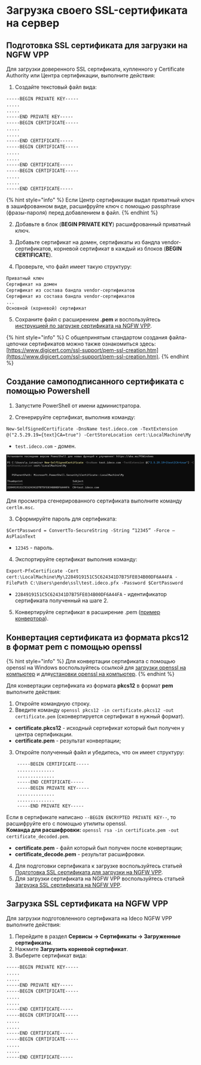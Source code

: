 # Загрузка своего SSL-сертификата на сервер

## Подготовка SSL сертификата для загрузки на NGFW VPP
Для загрузки доверенного SSL сертификата, купленного у Certificate Authority или Центра сертификации, выполните действия:

1. Создайте текстовый файл вида:

```
-----BEGIN PRIVATE KEY-----
.....
.....
-----END PRIVATE KEY-----
-----BEGIN CERTIFICATE-----
.....
.....
-----END CERTIFICATE-----
-----BEGIN CERTIFICATE-----
.....
.....
-----END CERTIFICATE-----
-----BEGIN CERTIFICATE-----
.....
.....
-----END CERTIFICATE-----
```

{% hint style="info" %}
Если Центр сертификации выдал приватный ключ в зашифрованном виде, расшифруйте ключ с помощью passphrase (фразы-пароля) перед добавлением в файл. 
{% endhint %}

2. Добавьте в блок (**BEGIN PRIVATE KEY**) расшифрованный приватный ключ.

3. Добавьте сертификат на домен, сертификаты из бандла vendor-сертификатов, корневой сертификат в каждый из блоков (**BEGIN CERTIFICATE**).

4. Проверьте, что файл имеет такую структуру:

```
Приватный ключ
Сертификат на домен
Сертификат из состава бандла vendor-сертификатов
Сертификат из состава бандла vendor-сертификатов
...
Основной (корневой) сертификат
```

5. Сохраните файл с расширением **.pem** и воспользуйтесь [инструкцией по загрузке сертификата на NGFW VPP](#zagruzka-ssl-sertifikata-na-utm-vpp).

{% hint style="info" %}
С общепринятым стандартом создания файла-цепочки сертификатов можно также ознакомиться здесь: [https://www.digicert.com/ssl-support/pem-ssl-creation.htm](https://www.digicert.com/ssl-support/pem-ssl-creation.htm).
{% endhint %}

## Создание самоподписанного сертификата c помощью Powershell

1. Запустите PowerShell от имени администратора.

2. Сгенерируйте сертификат, выполнив команду:

```
New-SelfSignedCertificate -DnsName test.ideco.com -TextExtension @("2.5.29.19={text}CA=true") -CertStoreLocation cert:\LocalMachine\My
```

* `test.ideco.com` - домен.

![](../../.gitbook/assets/upload-ssl-certificate-to-server.png)

Для просмотра сгенерированного сертификата выполните команду `certlm.msc`.

3. Сформируйте пароль для сертификата:

```
$CertPassword = ConvertTo-SecureString -String “12345” -Force –AsPlainText
```

* `12345` - пароль.

4. Экспортируйте сертификат выполнив команду:

```
Export-PfxCertificate -Cert cert:\LocalMachine\My\2284919151C5C624341D7B75FE034B00DF6A44FA -FilePath C:\Users\pende\ssl\test.ideco.pfx -Password $CertPassword
```

* `2284919151C5C624341D7B75FE034B00DF6A44FA` - идентификатор сертификата полученный на шаге 2.

5. Конвертируйте сертификат в расширение .pem ([пример конвертора](https://www.leaderssl.ru/tools/ssl_converter)).


## Конвертация сертификата из формата pkcs12 в формат pem с помощью openssl

{% hint style="info" %}
Для конвертации сертификата с помощью openssl на Windows воспользуйтесь ссылкой для [загрузки openssl на компьютер](http://slproweb.com/products/Win32OpenSSL.html) и для[установки openssl на компьютер](http://iljin-oleg.blogspot.com/2012/12/openssl-openssl-ssl-secure-socket-layer.html).
{% endhint %}

Для конвертации сертификата из формата **pkcs12** в формат **pem** выполните действия:
1. Откройте командную строку.
2. Введите команду `openssl pkcs12 -in certificate.pkcs12 -out certificate.pem` (сконвертируется сертификат в нужный формат).

* **certificate.pkcs12** - исходный сертификат который был получен у центра сертификации.
* **certificate.pem** - результат конвертации;

3. Откройте полученный файл и убедитесь, что он имеет структуру:

```
    -----BEGIN CERTIFICATE-----
    ..............
    ..............
    -----END CERTIFICATE-----
    -----BEGIN PRIVATE KEY-----
    ..............
    ..............
    -----END PRIVATE KEY-----
   ```

Если в сертификате написано `--BEGIN ENCRYPTED PRIVATE KEY--`, то расшифруйте его с помощью утилиты openssl.\
**Команда для расшифровки:** `openssl rsa -in certificate.pem -out certificate_decoded.pem`. 

* **certificate.pem** - файл который был получен после конвертации;
* **certificate\_decode.pem** - результат расшифровки.

4. Для подготовки сертификата к загрузке воспользуйтесь статьей [Подготовка SSL сертификата для загрузки на NGFW VPP](#podgotovka-ssl-sertifikata-dlya-zagruzki-na-utm-vpp).
5. Для загрузки сертификата на NGFW VPP воспользуйтесь статьей [Загрузка SSL сертификата на NGFW VPP](#zagruzka-ssl-sertifikata-na-utm-vpp).

## Загрузка SSL сертификата на NGFW VPP

Для загрузки подготовленного сертификата на Ideco NGFW VPP выполните действия:
1. Перейдите в раздел **Сервисы -> Сертификаты -> Загруженные сертификаты**.
2. Нажмите **Загрузить корневой сертификат**.
3. Выберите сертификат вида: 

```
-----BEGIN PRIVATE KEY-----
.....
.....
-----END PRIVATE KEY-----
-----BEGIN CERTIFICATE-----
.....
.....
-----END CERTIFICATE-----
-----BEGIN CERTIFICATE-----
.....
.....
-----END CERTIFICATE-----
-----BEGIN CERTIFICATE-----
.....
.....
-----END CERTIFICATE-----
```
